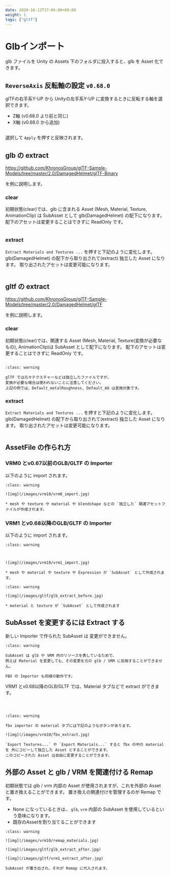 ```yaml
---
date: 2020-10-12T17:04:00+09:00
weight: 1
tags: ["gltf"]
---
```


# Glbインポート

glb ファイルを Unity の Assets 下のフォルダに投入すると、glb を Asset 化できます。

## `ReverseAxis` 反転軸の設定 `v0.68.0`

glTFの右手系Y-UP から Unityの左手系Y-UP に変換するときに反転する軸を選択できます。

* Z軸 (v0.68.0 より前と同じ)
* X軸 (v0.68.0 から追加)

```{figure} /_static/images/unigltf/glb_axis.gif
```

選択して `Apply` を押すと反映されます。

## glb の extract

https://github.com/KhronosGroup/glTF-Sample-Models/tree/master/2.0/DamagedHelmet/glTF-Binary

を例に説明します。

### clear

初期状態(clear)では、glb に含まれる Asset (Mesh, Material, Texture, AnimationClip) は SubAsset として glb(DamagedHelmet) の配下になります。
配下のアセットは変更することはできずに ReadOnly です。

```{figure} /_static/images/unigltf/glb_clear.jpg
```

### extract

`Extract Materials and Textures ...` を押すと下記のように変化します。
glb(DamagedHelmet) の配下から取り出されて(extract) 独立した Asset になります。
取り出されたアセットは変更可能になります。

```{figure} /_static/images/unigltf/glb_extract.jpg
```

## gltf の extract

https://github.com/KhronosGroup/glTF-Sample-Models/tree/master/2.0/DamagedHelmet/glTF

を例に説明します。

### clear

初期状態(clear)では、関連する Asset (Mesh, Material, Texture(変換が必要なもの), AnimationClip)は SubAsset として配下になります。
配下のアセットは変更することはできずに ReadOnly です。

```{figure} /_static/images/unigltf/gltf_clear.jpg
```

```{admonition} gltf の関連 asset
:class: warning

glTF では元々テクスチャーなどは独立したファイルですが、
変換が必要な場合は使われないことに注意してください。
上記の例では、Default_metalRoughness, Default_AO は変換対象です。
```

### extract

`Extract Materials and Textures ...` を押すと下記のように変化します。
glb(DamagedHelmet) の配下から取り出されて(extract) 独立した Asset になります。
取り出されたアセットは変更可能になります。

```{figure} /_static/images/unigltf/gltf_extract.jpg
```

## AssetFile の作られ方

### VRM0 とv0.67以前のGLB/GLTF の Importer

以下のように import されます。

```{admonition} vrm0 の import
:class: warning

![img](/images/vrm10/vrm0_import.jpg)

* mesh や texture や material や blendshape などの `独立した` 関連アセットファイルが作成されます。
```


### VRM1 とv0.68以降のGLB/GLTF の Importer

以下のように import されます。

```{admonition} vrm1 の import
:class: warning



![img](/images/vrm10/vrm1_import.jpg)

* mesh や material や texture や Expression が `SubAsset` として作成されます。
```


```{admonition} glb の import
:class: warning

![img](/images/gltf/glb_extract_before.jpg)

* material と texture が `SubAsset` として作成されます
```


## SubAsset を変更するには Extract する

新しい Importer で作られた SubAsset は 変更ができません。

```{admonition} subasset
:class: warning

SubAsset は glb や VRM 内のリソースを表しているためで、
例えば Material を変更しても、その変更を元の glb / VRM に反映することができません。

FBX の Importer も同様の動作です。
```

VRM1 とv0.68以降のGLB/GLTF では、Material タブなどで extract ができます。

```{figure} /_static/images/vrm10/extract_material.jpg
```

```{figure} /_static/images/vrm10/extract_vrm_empty.jpg
```

```{figure} /_static/images/vrm10/extract_vrm.jpg
```

```{admonition} fbx の extract
:class: warning

fbx importer の material タブには下記のようなボタンがあります。

![img](/images/vrm10/fbx_extract.jpg)

`Export Textures...` や `Export Materials...` すると fbx の中の material を 外にコピーして独立した Asset とすることができます。
このコピーされた Asset は自由に変更することができます。
```

## 外部の Asset と glb / VRM を関連付ける Remap

初期状態では glb / vrm 内部の Asset が使用されますが、これを外部の Asset と置き換えることができます。
置き換えの関連付けを管理するのが Remap です。

* None になっているときは、 `glb`, `vrm` 内部の SubAsset を使用しているという意味になります。
* 既存のAssetを割り当てることができます

```{admonition} extract 後
:class: warning

![img](/images/vrm10/remap_materials.jpg)

![img](/images/gltf/glb_extract_after.jpg)

![img](/images/gltf/vrm1_extract_after.jpg)

SubAsset が書き出され、それが Remap に代入されます。
```
